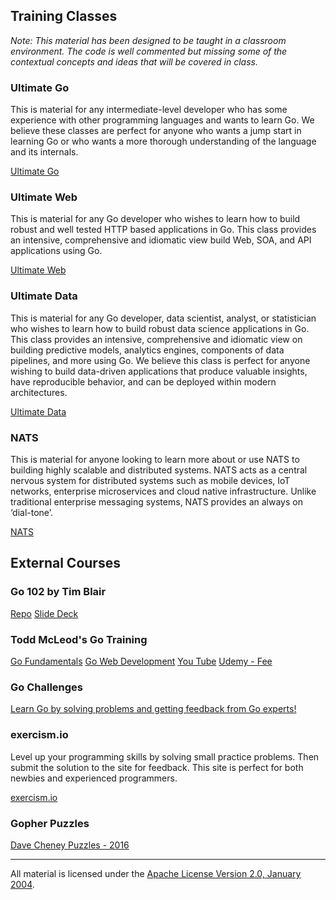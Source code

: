 ## Training Classes

*Note: This material has been designed to be taught in a classroom environment. The code is well commented but missing some of the contextual concepts and ideas that will be covered in class.*

### Ultimate Go

This is material for any intermediate-level developer who has some experience with other programming languages and wants to learn Go. We believe these classes are perfect for anyone who wants a jump start in learning Go or who wants a more thorough understanding of the language and its internals.

[Ultimate Go](go/README.md)

### Ultimate Web

This is material for any Go developer who wishes to learn how to build robust and well tested HTTP based applications in Go. This class provides an intensive, comprehensive and idiomatic view build Web, SOA, and API applications using Go.

[Ultimate Web](web/README.md)

### Ultimate Data

This is material for any Go developer, data scientist, analyst, or statistician who wishes to learn how to build robust data science applications in Go. This class provides an intensive, comprehensive and idiomatic view on building predictive models, analytics engines, components of data pipelines, and more using Go. We believe this class is perfect for anyone wishing to build data-driven applications that produce valuable insights, have reproducible behavior, and can be deployed within modern architectures.

[Ultimate Data](data/README.md)

### NATS

This is material for anyone looking to learn more about or use NATS to building highly scalable and distributed systems. NATS acts as a central nervous system for distributed systems such as mobile devices, IoT networks, enterprise microservices and cloud native infrastructure. Unlike traditional enterprise messaging systems, NATS provides an always on ‘dial-tone’.

[NATS](nats/README.md)

## External Courses

### Go 102 by Tim Blair

[Repo](https://github.com/timblair/go-102-workshop)
[Slide Deck](https://speakerdeck.com/timblair/go-102-a-workshop)

### Todd McLeod's Go Training

[Go Fundamentals](https://github.com/GoesToEleven/GolangTraining)
[Go Web Development](https://github.com/GoesToEleven/golang-web)
[You Tube](https://www.youtube.com/user/toddmcleod)
[Udemy - Fee](https://www.udemy.com/learn-how-to-code/?couponCode=learngo)

### Go Challenges

[Learn Go by solving problems and getting feedback from Go experts!](http://golang-challenge.org/)

### exercism.io

Level up your programming skills by solving small practice problems. Then submit the solution to the site for feedback. This site is perfect for both newbies and experienced programmers.

[exercism.io](http://exercism.io/)

### Gopher Puzzles

[Dave Cheney Puzzles - 2016](http://talks.godoc.org/github.com/davecheney/presentations/gopher-puzzlers.slide#1)  

___
All material is licensed under the [Apache License Version 2.0, January 2004](http://www.apache.org/licenses/LICENSE-2.0).
